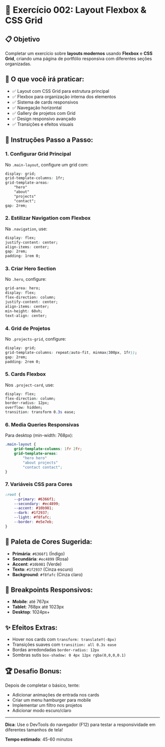 # 🎯 Exercício 002: Layout Flexbox & CSS Grid

## 📋 Objetivo
Completar um exercício sobre **layouts modernos** usando **Flexbox** e **CSS Grid**, criando uma página de portfólio responsiva com diferentes seções organizadas.

## 🎨 O que você irá praticar:
- ✅ Layout com CSS Grid para estrutura principal
- ✅ Flexbox para organização interna dos elementos
- ✅ Sistema de cards responsivos
- ✅ Navegação horizontal
- ✅ Gallery de projetos com Grid
- ✅ Design responsivo avançado
- ✅ Transições e efeitos visuais

## 📝 Instruções Passo a Passo:

### 1. **Configurar Grid Principal**
No `.main-layout`, configure um grid com:
```css
display: grid;
grid-template-columns: 1fr;
grid-template-areas: 
    "hero"
    "about"
    "projects"
    "contact";
gap: 2rem;
```

### 2. **Estilizar Navigation com Flexbox**
Na `.navigation`, use:
```css
display: flex;
justify-content: center;
align-items: center;
gap: 2rem;
padding: 1rem 0;
```

### 3. **Criar Hero Section**
No `.hero`, configure:
```css
grid-area: hero;
display: flex;
flex-direction: column;
justify-content: center;
align-items: center;
min-height: 60vh;
text-align: center;
```

### 4. **Grid de Projetos**
No `.projects-grid`, configure:
```css
display: grid;
grid-template-columns: repeat(auto-fit, minmax(300px, 1fr));
gap: 2rem;
padding: 2rem 0;
```

### 5. **Cards Flexbox**
Nos `.project-card`, use:
```css
display: flex;
flex-direction: column;
border-radius: 12px;
overflow: hidden;
transition: transform 0.3s ease;
```

### 6. **Media Queries Responsivas**
Para desktop (min-width: 768px):
```css
.main-layout {
    grid-template-columns: 1fr 2fr;
    grid-template-areas: 
        "hero hero"
        "about projects"
        "contact contact";
}
```

### 7. **Variáveis CSS para Cores**
```css
:root {
    --primary: #6366f1;
    --secondary: #ec4899;
    --accent: #10b981;
    --dark: #1f2937;
    --light: #f8fafc;
    --border: #e5e7eb;
}
```

## 🎨 Paleta de Cores Sugerida:
- **Primária**: `#6366f1` (Índigo)
- **Secundária**: `#ec4899` (Rosa)
- **Accent**: `#10b981` (Verde)
- **Texto**: `#1f2937` (Cinza escuro)
- **Background**: `#f8fafc` (Cinza claro)

## 📱 Breakpoints Responsivos:
- **Mobile**: até 767px
- **Tablet**: 768px até 1023px  
- **Desktop**: 1024px+

## ✨ Efeitos Extras:
- Hover nos cards com `transform: translateY(-8px)`
- Transições suaves com `transition: all 0.3s ease`
- Bordas arredondadas `border-radius: 12px`
- Sombras sutis `box-shadow: 0 4px 12px rgba(0,0,0,0.1)`

## 🏆 Desafio Bonus:
Depois de completar o básico, tente:
- Adicionar animações de entrada nos cards
- Criar um menu hamburger para mobile
- Implementar um filtro nos projetos
- Adicionar modo escuro/claro

---

**Dica**: Use o DevTools do navegador (F12) para testar a responsividade em diferentes tamanhos de tela!

**Tempo estimado**: 45-60 minutos